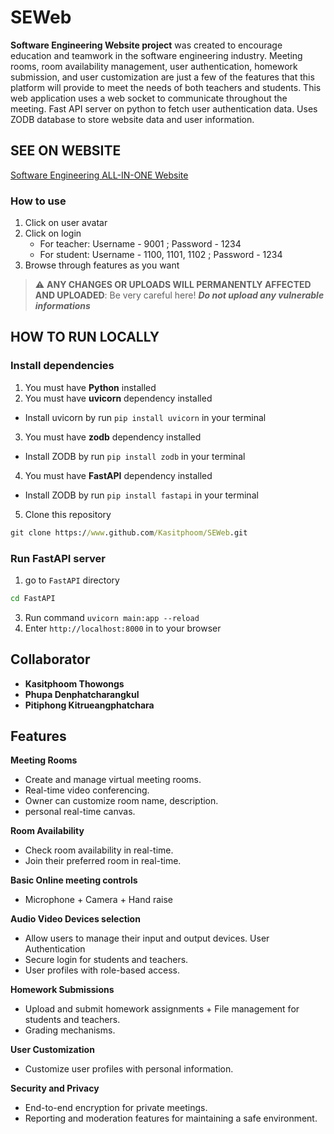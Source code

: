 # SEWeb
**Software Engineering Website project** was created to encourage education and teamwork in the software engineering industry. Meeting rooms, room availability management, user authentication, homework submission, and user customization are just a few of the features that this platform will provide to meet the needs of both teachers and students. This web application uses a web socket to communicate throughout the meeting. Fast API server on python to fetch user authentication data. Uses ZODB database to store website data and user information.

## SEE ON WEBSITE
[Software Engineering ALL-IN-ONE Website](https://seweb.kasitphoom.com/)
### How to use
1. Click on user avatar
2. Click on login
    - For teacher: Username - 9001 ; Password - 1234
    - For student: Username - 1100, 1101, 1102 ; Password - 1234
3. Browse through features as you want
> :warning: **ANY CHANGES OR UPLOADS WILL PERMANENTLY AFFECTED AND UPLOADED**: Be very careful here! _**Do not upload any vulnerable informations**_

## HOW TO RUN LOCALLY
### Install dependencies
1. You must have **Python** installed
2. You must have **uvicorn** dependency installed
  - Install uvicorn by run `pip install uvicorn` in your terminal
3. You must have **zodb** dependency installed
  - Install ZODB by run `pip install zodb` in your terminal
4. You must have **FastAPI** dependency installed
  - Install ZODB by run `pip install fastapi` in your terminal
5. Clone this repository
``` cmd
git clone https://www.github.com/Kasitphoom/SEWeb.git
```
### Run FastAPI server
1. go to `FastAPI` directory
``` cmd
cd FastAPI
```
3. Run command `uvicorn main:app --reload`
4. Enter `http://localhost:8000` in to your browser

## Collaborator
- **Kasitphoom Thowongs**
- **Phupa Denphatcharangkul**
- **Pitiphong Kitrueangphatchara**

## Features
**Meeting Rooms**
- Create and manage virtual meeting rooms.
- Real-time video conferencing.
- Owner can customize room name, description.
- personal real-time canvas.

**Room Availability**
- Check room availability in real-time.
- Join their preferred room in real-time.

**Basic Online meeting controls**
- Microphone + Camera + Hand raise

**Audio Video Devices selection**
- Allow users to manage their input and output devices. User Authentication
- Secure login for students and teachers.
- User profiles with role-based access.

**Homework Submissions**
- Upload and submit homework assignments + File management for students and teachers.
- Grading mechanisms.

**User Customization**
- Customize user profiles with personal information.

**Security and Privacy**
- End-to-end encryption for private meetings.
- Reporting and moderation features for maintaining a safe environment.
